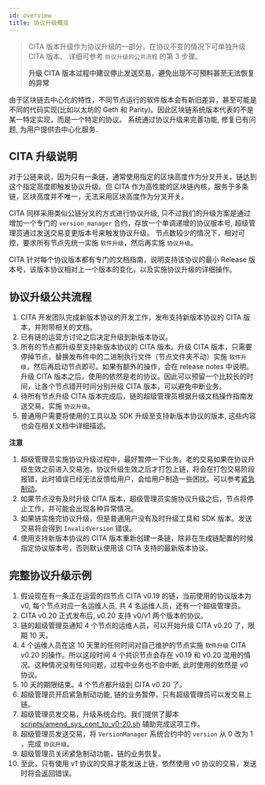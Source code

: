```yaml
---
id: overview
title: 协议升级概览
---
```


> CITA 版本升级作为协议升级的一部分，在协议不变的情况下可单独升级 CITA 版本。 详细可参考 `协议升级的公共流程` 的第 3 步骤。
>
> **升级 CITA 版本过程中建议停止发送交易，避免出现不可预料甚至无法恢复的异常**

由于区块链去中心化的特性，不同节点运行的软件版本会有新旧差异，甚至可能是不同的代码实现(比如以太坊的 Geth 和 Parity)。因此区块链系统版本代表的不是某一特定实现，而是一个特定的协议。
系统通过协议升级来完善功能, 修复已有问题, 为用户提供去中心化服务.

## CITA 升级说明

对于公链来说，因为只有一条链，通常使用指定的区块高度作为分叉开关，链达到这个指定高度即触发协议升级。但 CITA 作为高性能的区块链内核，服务于多条链，区块高度并不唯一，无法采用区块高度作为分叉开关。

CITA 同样采用类似公链分叉的方式进行协议升级, 只不过我们的升级方案是通过增加一个专门的 `version_manager` 合约，存放一个单调递增的协议版本号, 超级管理员通过发送交易变更版本号来触发协议升级。
节点数较少的情况下，相对可控，要求所有节点先统一实施 `软件升级`，然后再实施 `协议升级`。

CITA 针对每个协议版本都有专门的文档指南，说明支持该协议的最小 Release 版本号，该版本协议相对上一个版本的变化，以及实施协议升级的详细操作。

## 协议升级公共流程

1. CITA 开发团队完成新版本协议的开发工作，发布支持新版本协议的 CITA 版本，并附带相关的文档。
2. 已有链的运营方讨论之后决定升级到新版本协议。
3. 所有的节点都升级至支持新版本协议的 CITA 版本。升级 CITA 版本，只需要停掉节点，替换发布件中的二进制执行文件（节点文件夹不动）实施 `软件升级`，然后再启动节点即可。如果有额外的操作，会在 release notes 中说明。升级 CITA 版本之后，使用的依然是老的协议。因此可以预留一个比较长的时间，让各个节点错开时间分别升级 CITA 版本，可以避免中断业务。
4. 待所有节点升级 CITA 版本完成后，链的超级管理员根据升级文档操作指南发送交易，实施 `协议升级`。
5. 普通用户需要将使用的工具以及 SDK 升级至支持新版本协议的版本, 这些内容也会在相关文档中详细描述。

**注意**

1. 超级管理员实施协议升级过程中，最好暂停一下业务。老的交易如果在协议升级生效之前进入交易池，协议升级生效之后才打包上链，将会在打包交易阶段报错，此时错误已经无法反馈给用户，会给用户制造一些困扰。可以参考[紧急制动](../system/emg-brake)。
2. 如果节点没有及时升级 CITA 版本，超级管理员实施协议升级之后，节点将停止工作，并可能会出现各种异常情况。
3. 如果链实施完协议升级，但是普通用户没有及时升级工具和 SDK 版本。发送交易将会得到 `InvalidVersion` 错误。
4. 使用支持新版本协议的 CITA 版本重新创建一条链，除非在生成链配置的时候指定协议版本号，否则默认使用该 CITA 支持的最新版本协议。

## 完整协议升级示例

1. 假设现在有一条正在运营的四节点 CITA v0.19 的链，当前使用的协议版本为 v0, 每个节点对应一名运维人员, 共 4 名运维人员，还有一个超级管理员。
2. CITA v0.20 正式发布后, v0.20 支持 v0/v1 两个版本的协议。
3. 链的超级管理员通知 4 个节点的运维人员，可以开始升级 CITA v0.20 了，限期 10 天。
4. 4 个运维人员在这 10 天里的任何时间对自己维护的节点实施 `软件升级` CITA v0.20 的操作。所以这段时间 4 个共识节点会存在 v0.19 和 v0.20 混用的情况。这种情况没有任何问题，过程中业务也不会中断, 此时使用的依然是 v0 协议。
5. 10 天的期限结束。4 个节点都升级到 CITA v0.20 了。
6. 超级管理员开启紧急制动功能, 链的业务暂停，只有超级管理员可以发交易上链。
7. 超级管理员发交易，升级系统合约。我们提供了脚本 [scripts/amend_sys_cont_to_v0-20.sh](https://github.com/cryptape/cita/blob/v0.20/scripts/amend_sys_cont_to_v0-20.sh) 辅助完成这项工作。
8. 超级管理员发送交易，将 `VersionManager` 系统合约中的 `version` 从 0 改为 1 ，完成 `协议升级`。
9. 超级管理员关闭紧急制动功能，链的业务恢复。
10. 至此，只有使用 v1 协议的交易才能发送上链，依然使用 v0 协议的交易，发送时将会返回错误。
